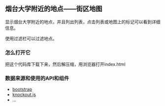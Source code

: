 ## 烟台大学附近的地点——街区地图

显示烟台大学附近的地点，并且列出列表，点击列表或地图上的标记可以看到详细信息。

使用过滤栏可以过滤地点。

### 怎么打开它

把这个代码库下载下来，然后解压缩，用浏览器打开index.html

### 数据来源和使用的API和组件

* [bootstrap](http://getbootstrap.com/)
* [knockout.js](http://knockoutjs.com/)
* ...
